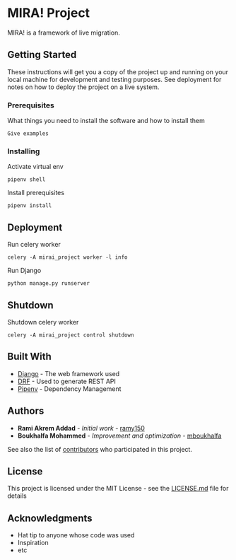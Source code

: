 # MIRA! Project

MIRA! is a framework of live migration.

## Getting Started

These instructions will get you a copy of the project up and running on your local machine for development and testing purposes. See deployment for notes on how to deploy the project on a live system.

### Prerequisites

What things you need to install the software and how to install them

```
Give examples
```

### Installing

Activate virtual env


```
pipenv shell
```

Install prerequisites

```
pipenv install
```


## Deployment

Run celery worker


```
celery -A mirai_project worker -l info
```

Run Django


```
python manage.py runserver
```


## Shutdown

Shutdown celery worker


```
celery -A mirai_project control shutdown
```

## Built With

* [Django](https://www.djangoproject.com/) - The web framework used
* [DRF](https://www.django-rest-framework.org/) - Used to generate REST API
* [Pipenv](https://pipenv.readthedocs.io/en/latest/) - Dependency Management


## Authors
* **Rami Akrem Addad** - *Initial work* - [ramy150](https://github.com/ramy150)
* **Boukhalfa Mohammed** - *Improvement and optimization* - [mboukhalfa](https://github.com/mboukhalfa)

See also the list of [contributors](https://github.com/your/project/contributors) who participated in this project.

## License

This project is licensed under the MIT License - see the [LICENSE.md](LICENSE.md) file for details

## Acknowledgments

* Hat tip to anyone whose code was used
* Inspiration
* etc

